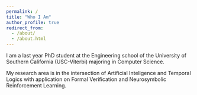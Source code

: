 ```yaml
---
permalink: /
title: "Who I Am"
author_profile: true
redirect_from: 
  - /about/
  - /about.html
---
```


I am a last year PhD student at the Engineering school of the University of Southern California (USC-Viterbi) majoring in Computer Science.

My research area is in the intersection of Artificial Inteligence and Temporal Logics with application on Formal Verification and Neurosymbolic Reinforcement Learning.
